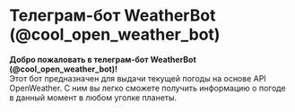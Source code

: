 # Телеграм-бот WeatherBot (@cool_open_weather_bot)
  
**Добро пожаловать в телеграм-бот WeatherBot (@cool_open_weather_bot)!**  
Этот бот предназначен для выдачи текущей погоды на основе API OpenWeather. С ним вы легко сможете получить информацию о погоде в данный момент в любом уголке планеты.  
